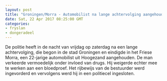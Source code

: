 ```yaml
---
layout: post
title: "Groningen/Morra - Automobilist na lange achtervolging aangehouden"
date: Sat, 22 Apr 2017 08:25:00 GMT
categories: 
- fryslan 
- dongeradeel 
---
```


De politie heeft in de nacht van vrijdag op zaterdag na een lange achtervolging, die begon in de stad Groningen en eindigde in het Friese Morra, een 22-jarige automobilist uit Hoogezand aangehouden. De man verkeerde vermoedelijk onder invloed van drugs. Hij weigerde echter mee te werken aan een bloedproef. Het rijbewijs van de bestuurder werd ingevorderd en vervolgens werd hij in een politiecel ingesloten.
